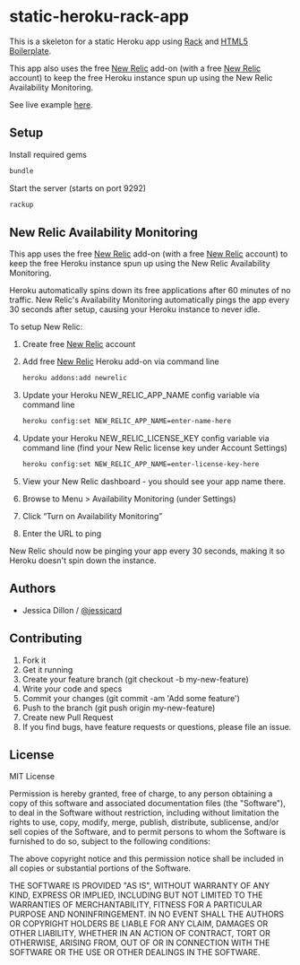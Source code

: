 static-heroku-rack-app
======================

This is a skeleton for a static Heroku app using [Rack](https://devcenter.heroku.com/articles/static-sites-ruby/) and [HTML5 Boilerplate](http://html5boilerplate.com/).

This app also uses the free [New Relic](https://addons.heroku.com/newrelic/) add-on (with a free [New Relic](http://newrelic.com/) account) to keep the free Heroku instance spun up using the New Relic Availability Monitoring.

See live example [here](http://static-heroku-rack-app.herokuapp.com/).


## Setup

Install required gems

```bash
bundle
```

Start the server (starts on port 9292)

```bash
rackup
```

## New Relic Availability Monitoring

This app uses the free [New Relic](https://addons.heroku.com/newrelic/) add-on (with a free [New Relic](http://newrelic.com/) account) to keep the free Heroku instance spun up using the New Relic Availability Monitoring.

Heroku automatically spins down its free applications after 60 minutes of no traffic. New Relic's Availability Monitoring automatically pings the app every 30 seconds after setup, causing your Heroku instance to never idle.

To setup New Relic:

1. Create free [New Relic](http://newrelic.com/) account
1. Add free [New Relic](https://addons.heroku.com/newrelic/) Heroku add-on via command line

    ```bash
    heroku addons:add newrelic
    ```

1. Update your Heroku NEW_RELIC_APP_NAME config variable via command line

    ```bash
    heroku config:set NEW_RELIC_APP_NAME=enter-name-here
    ```

1. Update your Heroku NEW_RELIC_LICENSE_KEY config variable via command line (find your New Relic license key under Account Settings)

    ```bash
    heroku config:set NEW_RELIC_APP_NAME=enter-license-key-here
    ```

1. View your New Relic dashboard - you should see your app name there.
1. Browse to Menu > Availability Monitoring (under Settings)
1. Click “Turn on Availability Monitoring”
1. Enter the URL to ping

New Relic should now be pinging your app every 30 seconds, making it so Heroku doesn't spin down the instance.


## Authors

  * Jessica Dillon / [@jessicard](//www.github.com/jessicard)


## Contributing

1. Fork it
1. Get it running
1. Create your feature branch (git checkout -b my-new-feature)
1. Write your code and specs
1. Commit your changes (git commit -am 'Add some feature')
1. Push to the branch (git push origin my-new-feature)
1. Create new Pull Request
1. If you find bugs, have feature requests or questions, please file an issue.


## License

MIT License

Permission is hereby granted, free of charge, to any person obtaining
a copy of this software and associated documentation files (the
"Software"), to deal in the Software without restriction, including
without limitation the rights to use, copy, modify, merge, publish,
distribute, sublicense, and/or sell copies of the Software, and to
permit persons to whom the Software is furnished to do so, subject to
the following conditions:

The above copyright notice and this permission notice shall be
included in all copies or substantial portions of the Software.

THE SOFTWARE IS PROVIDED "AS IS", WITHOUT WARRANTY OF ANY KIND,
EXPRESS OR IMPLIED, INCLUDING BUT NOT LIMITED TO THE WARRANTIES OF
MERCHANTABILITY, FITNESS FOR A PARTICULAR PURPOSE AND
NONINFRINGEMENT. IN NO EVENT SHALL THE AUTHORS OR COPYRIGHT HOLDERS BE
LIABLE FOR ANY CLAIM, DAMAGES OR OTHER LIABILITY, WHETHER IN AN ACTION
OF CONTRACT, TORT OR OTHERWISE, ARISING FROM, OUT OF OR IN CONNECTION
WITH THE SOFTWARE OR THE USE OR OTHER DEALINGS IN THE SOFTWARE.

